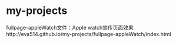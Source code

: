 # my-projects
fullpage-appleWatch文件：Apple watch宣传页面效果http://eva514.github.io/my-projects/fullpage-appleWatch/index.html
